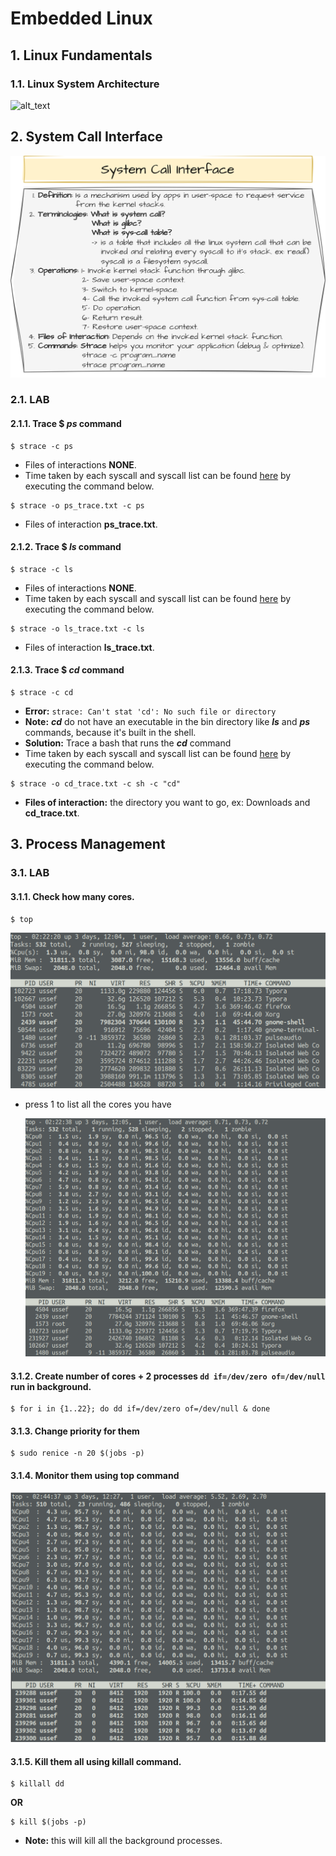 # Embedded Linux

## 1. Linux Fundamentals

### 1.1. Linux System Architecture

![alt_text](https://github.com/ussefdesouky/embedded-linux/blob/master/linux-fundamentals/linux-architecture/linux-architecture.png)

## 2. System Call Interface

![alt_text](https://github.com/ussefdesouky/embedded-linux/blob/master/linux-fundamentals/syscall-interface/Embedded%20Linux-Kernel%20Components.drawio.png)

### 2.1. LAB

#### 2.1.1. Trace $ *ps* command

```
$ strace -c ps
```

- Files of interactions **NONE**.
- Time taken by each syscall and syscall list can be found [here](https://github.com/ussefdesouky/embedded-linux/blob/master/linux-fundamentals/syscall-interface/ps_trace.txt) by executing the command below.

```
$ strace -o ps_trace.txt -c ps
```

- Files of interaction **ps_trace.txt**.

#### 2.1.2. Trace $ *ls* command

```
$ strace -c ls
```

- Files of interactions **NONE**.
- Time taken by each syscall and syscall list can be found [here](https://github.com/ussefdesouky/embedded-linux/blob/master/linux-fundamentals/syscall-interface/ls_trace.txt) by executing the command below.

```
$ strace -o ls_trace.txt -c ls
```

- Files of interaction **ls_trace.txt**.

#### 2.1.3. Trace $ *cd* command

```
$ strace -c cd
```

- **Error:** `strace: Can't stat 'cd': No such file or directory`
- **Note:** ***cd*** do not have an executable in the bin directory like ***ls*** and ***ps*** commands, because it's built in the shell.
- **Solution:** Trace a bash that runs the ***cd*** command
- Time taken by each syscall and syscall list can be found [here](https://github.com/ussefdesouky/embedded-linux/blob/master/linux-fundamentals/syscall-interface/cd_trace.txt) by executing the command below.

```
$ strace -o cd_trace.txt -c sh -c "cd"
```

- **Files of interaction:** the directory you want to go, ex: Downloads and **cd_trace.txt**.

## 3. Process Management

### 3.1. LAB

#### 3.1.1. Check how many cores.

```
$ top
```

![top](https://github.com/ussefdesouky/embedded-linux/blob/master/linux-fundamentals/process-management/top.png)

- press 1 to list all the cores you have

  ![cpu-cores](https://github.com/ussefdesouky/embedded-linux/blob/master/linux-fundamentals/process-management/cpu-cores.png)

#### 3.1.2. Create number of cores + 2 processes `dd if=/dev/zero of=/dev/null` run in background.

```
$ for i in {1..22}; do dd if=/dev/zero of=/dev/null & done
```

#### 3.1.3. Change priority for them

```
$ sudo renice -n 20 $(jobs -p)
```

#### 3.1.4. Monitor them using top command

![cpu-cores-increase](https://github.com/ussefdesouky/embedded-linux/blob/master/linux-fundamentals/process-management/cpu-cores-increase.png)

#### 3.1.5. Kill them all using killall command.

```
$ killall dd
```

**OR**

```
$ kill $(jobs -p)
```

- **Note:** this will kill all the background processes.
